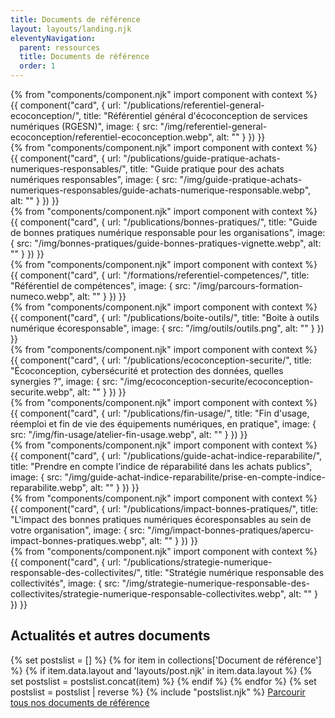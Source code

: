 ```yaml
---
title: Documents de référence
layout: layouts/landing.njk
eleventyNavigation:
  parent: ressources
  title: Documents de référence
  order: 1
---
```


<div class="fr-grid-row fr-grid-row--gutters fr-mb-6v">
	<div class="fr-col-12 fr-col-md-4">
		{% from "components/component.njk" import component with context %}
		{{ component("card", {
			url: "/publications/referentiel-general-ecoconception/",
			title: "Référentiel général d'écoconception de services numériques (RGESN)",
			image: {
				src: "/img/referentiel-general-ecoconception/referentiel-ecoconception.webp",
				alt: ""
			}
		}) }}
	</div>
	<div class="fr-col-12 fr-col-md-4">
		{% from "components/component.njk" import component with context %}
		{{ component("card", {
			url: "/publications/guide-pratique-achats-numeriques-responsables/",
			title: "Guide pratique pour des achats numériques responsables",
			image: {
				src: "/img/guide-pratique-achats-numeriques-responsables/guide-achats-numerique-responsable.webp",
				alt: ""
			}
		}) }}
	</div>
	<div class="fr-col-12 fr-col-md-4">
		{% from "components/component.njk" import component with context %}
		{{ component("card", {
			url: "/publications/bonnes-pratiques/",
			title: "Guide de bonnes pratiques numérique responsable pour les organisations",
			image: {
				src: "/img/bonnes-pratiques/guide-bonnes-pratiques-vignette.webp",
				alt: ""
			}
		}) }}
	</div>
	<div class="fr-col-12 fr-col-md-4">
		{% from "components/component.njk" import component with context %}
		{{ component("card", {
			url: "/formations/referentiel-competences/",
			title: "Référentiel de compétences",
			image: {
				src: "/img/parcours-formation-numeco.webp",
				alt: ""
			}
		}) }}
	</div>
	<div class="fr-col-12 fr-col-md-4">
		{% from "components/component.njk" import component with context %}
		{{ component("card", {
			url: "/publications/boite-outils/",
			title: "Boite à outils numérique écoresponsable",
			image: {
				src: "/img/outils/outils.png",
				alt: ""
			}
		}) }}
	</div>
	<div class="fr-col-12 fr-col-md-4">
		{% from "components/component.njk" import component with context %}
		{{ component("card", {
			url: "/publications/ecoconception-securite/",
			title: "Écoconception, cybersécurité et protection des données, quelles synergies ?",
			image: {
				src: "/img/ecoconception-securite/ecoconception-securite.webp",
				alt: ""
			}
		}) }}
	</div>
	<div class="fr-col-12 fr-col-md-4">
		{% from "components/component.njk" import component with context %}
		{{ component("card", {
			url: "/publications/fin-usage/",
			title: "Fin d'usage, réemploi et fin de vie des équipements numériques, en pratique",
			image: {
				src: "/img/fin-usage/atelier-fin-usage.webp",
				alt: ""
			}
		}) }}
	</div>
	<div class="fr-col-12 fr-col-md-4">
		{% from "components/component.njk" import component with context %}
		{{ component("card", {
			url: "/publications/guide-achat-indice-reparabilite/",
			title: "Prendre en compte l’indice de réparabilité dans les achats publics",
			image: {
				src: "/img/guide-achat-indice-reparabilite/prise-en-compte-indice-reparabilite.webp",
				alt: ""
			}
		}) }}
	</div>
	<div class="fr-col-12 fr-col-md-4">
		{% from "components/component.njk" import component with context %}
		{{ component("card", {
			url: "/publications/impact-bonnes-pratiques/",
			title: "L'impact des bonnes pratiques numériques écoresponsables au sein de votre organisation",
			image: {
				src: "/img/impact-bonnes-pratiques/apercu-impact-bonnes-pratiques.webp",
				alt: ""
			}
		}) }}
	</div>
	<div class="fr-col-12 fr-col-md-4">
		{% from "components/component.njk" import component with context %}
		{{ component("card", {
			url: "/publications/strategie-numerique-responsable-des-collectivites/",
			title: "Stratégie numérique responsable des collectivités",
			image: {
				src: "/img/strategie-numerique-responsable-des-collectivites/strategie-numerique-responsable-collectivites.webp",
				alt: ""
			}
		}) }}
	</div>
</div>

## Actualités et autres documents

{% set postslist = [] %}
{% for item in collections['Document de référence'] %}
	{% if item.data.layout and 'layouts/post.njk' in item.data.layout %}
		{% set postslist = postslist.concat(item) %}
	{% endif %}
{% endfor %}
{% set postslist = postslist | reverse %}
{% include "postslist.njk" %}
<a href="/actualites/tags/document-de-reference/">Parcourir tous nos documents de référence</a>
